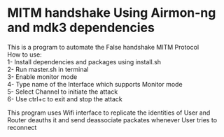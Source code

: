 # MITM handshake Using Airmon-ng and mdk3 dependencies<br>
This is a program to automate the False handshake MITM Protocol<br>
How to use:<br>
1- Install dependencies and packages using install.sh<br>
2- Run master.sh in terminal<br>
3- Enable monitor mode<br>
4- Type name of the Interface which supports Monitor mode<br>
5- Select Channel to initiate the attack<br>
6- Use ctrl+c to exit and stop the attack<br>

This program uses Wifi interface to replicate the identities of User and Router deauths it and send deassociate packates whenever User tries to reconnect

